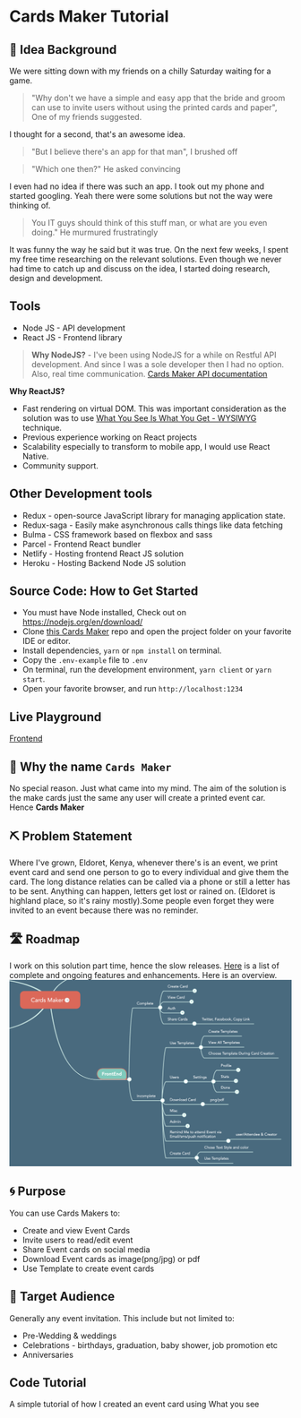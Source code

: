 # Cards Maker Tutorial
## 🌱 Idea Background
We were sitting down with my friends on a chilly Saturday waiting for a game. 
> "Why don't we have a simple and easy app that the bride and groom can use to invite users without using the printed cards and paper", One of my friends suggested.

I thought for a second, that's an awesome idea. 
> "But I believe there's an app for that man", I brushed off


> "Which one then?" He asked convincing

I even had no idea if there was such an app. I took out my phone and started googling. Yeah there were some solutions but not the way were thinking of. 
> You IT guys should think of this stuff man, or what are you even doing." He murmured frustratingly

It was funny the way he said but it was true. On the next few weeks, I spent my free time researching on the relevant solutions. Even though we never had time to catch up and discuss on the idea, I started doing research, design and development.

## Tools
- Node JS - API development
- React JS - Frontend library
> **Why NodeJS?** - I've been using NodeJS for a while on Restful API development. And since I was a sole developer then I had no option. Also, real time communication. [Cards Maker API documentation](https://cardsmaker.herokuapp.com/docs/)

**Why ReactJS?**
- Fast rendering on virtual DOM. This was important consideration as the solution was to use [What You See Is What You Get - WYSIWYG](https://en.wikipedia.org/wiki/WYSIWYG) technique.
- Previous experience working on React projects
- Scalability especially to transform to mobile app, I would use React Native.
- Community support.

## Other Development tools
- Redux - open-source JavaScript library for managing application state.
- Redux-saga - Easily make asynchronous calls things like data fetching
- Bulma - CSS framework based on flexbox and sass
- Parcel - Frontend React bundler
- Netlify - Hosting frontend React JS solution
- Heroku - Hosting Backend Node JS solution

## Source Code: How to Get Started
- You must have Node installed, Check out on https://nodejs.org/en/download/
- Clone [this Cards Maker](https://github.com/Nicanor008/cards-maker.git) repo and open the project folder on your favorite IDE or editor.
- Install dependencies, `yarn` or `npm install` on terminal.
- Copy the `.env-example` file to `.env`
- On terminal, run the development environment, `yarn client` or `yarn start`.
- Open your favorite browser, and run `http://localhost:1234`

## Live Playground
[Frontend](https://cards-maker.netlify.app/create)

## 📛 Why the name `Cards Maker`
No special reason. Just what came into my mind. The aim of the solution is the make cards just the same any user will create a printed event car. Hence **Cards Maker**

## ⛏️ Problem Statement
Where I've grown, Eldoret, Kenya, whenever there's is an event, we print event card and send one person to go to every individual and give them the card. The long distance relaties can be called via a phone or still a letter has to be sent. Anything can happen, letters get lost or rained on. (Eldoret is highland place, so it's rainy mostly).Some people even forget they were invited to an event because there was no reminder.

## 🛣️ Roadmap
I work on this solution part time, hence the slow releases.
[Here](https://mm.tt/1476175414?t=P60NyMDd2G) is a list of complete and ongoing features and enhancements. Here is an overview.
![alt text](./client/src/images/roadmap.png)


## 🌀 Purpose
You can use Cards Makers to:
- Create and view Event Cards
- Invite users to read/edit event
- Share Event cards on social media
- Download Event cards as image(png/jpg) or pdf
- Use Template to create event cards

## 🎯 Target Audience
Generally any event invitation. This include but not limited to:
- Pre-Wedding & weddings
- Celebrations - birthdays, graduation, baby shower, job promotion etc
- Anniversaries

## Code Tutorial
A simple tutorial of how I created an event card using What you see 
